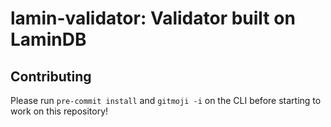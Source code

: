 # lamin-validator: Validator built on LaminDB

## Contributing

Please run `pre-commit install` and `gitmoji -i` on the CLI before starting to work on this repository!
